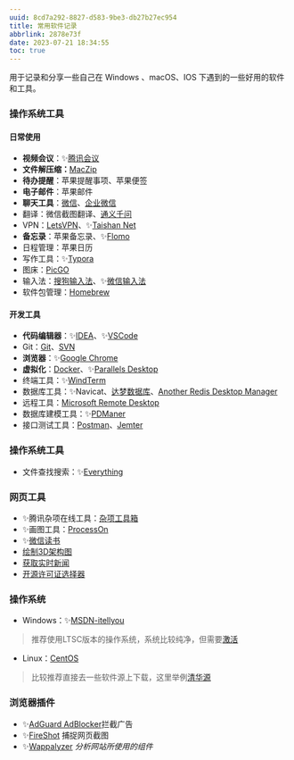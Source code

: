 ```yaml
---
uuid: 8cd7a292-8827-d583-9be3-db27b27ec954
title: 常用软件记录
abbrlink: 2878e73f
date: 2023-07-21 18:34:55
toc: true
---
```

用于记录和分享一些自己在 Windows 、macOS、IOS 下遇到的一些好用的软件和工具。

<!--more-->

### 操作系统工具

#### 日常使用

- **视频会议**：✨[腾讯会议](https://meeting.tencent.com/)
- **文件解压缩：**[MacZip](https://ezip.awehunt.com/)
- **待办提醒**：苹果提醒事项、苹果便签
- **电子邮件**：苹果邮件
- **聊天工具**：[微信](https://weixin.qq.com/)、[企业微信](https://work.weixin.qq.com)
- 翻译：微信截图翻译、[通义千问](https://tongyi.aliyun.com)
- VPN：[LetsVPN](https://ric.asiway.org/?shortlink=0gesgjiu&c=cs-articles&pid=activity&af_xp=custom&source_caller=ui)、✨[Taishan Net](https://jpin.taishan666.xyz)
- **备忘录**：苹果备忘录、✨[Flomo](https://flomoapp.com)
- 日程管理：苹果日历
- 写作工具：✨[Typora](https://www.icloud.com.cn/iclouddrive/07dw7bzS6ec_XBnGQdwoXgcPw#Typora_1.6.7_osx)
- 图床：[PicGO](https://picgo.github.io/PicGo-Doc/)
- 输入法：[搜狗输入法](https://pinyin.sogou.com/mac/)、✨[微信输入法](https://z.weixin.qq.com/)
- 软件包管理：[Homebrew](https://brew.sh/)

#### 开发工具

- **代码编辑器**：✨[IDEA](https://www.jetbrains.com/)、✨[VSCode](https://code.visualstudio.com/)
- Git：[Git](https://git-scm.com/download)、[SVN](https://formulae.brew.sh/formula/subversion#default)
- **浏览器**：✨[Google Chrome](https://www.google.cn/chrome/index.html)
- **虚拟化**：[Docker](https://www.docker.com/)、✨[Parallels Desktop](https://www.icloud.com.cn/iclouddrive/051LwYlz9I5q-75mQjuesqPDg#ParallelsDesktop-18.1.1-53328_M_osx)
- 终端工具：✨[WindTerm](https://windterm.org/)
- 数据库工具：✨Navicat、[达梦数据库](https://www.dameng.com/DM8.html)、[Another Redis Desktop Manager](https://github.com/qishibo/AnotherRedisDesktopManager)
- 远程工具：[Microsoft Remote Desktop](https://apps.apple.com/tw/app/microsoft-remote-desktop/id1295203466)
- 数据库建模工具：✨[PDManer](https://gitee.com/robergroup/pdmaner/releases)
- 接口测试工具：[Postman](https://www.postman.com/downloads/)、[Jemter](https://jmeter.apache.org/)

### 操作系统工具

- 文件查找搜索：✨[Everything](https://www.voidtools.com/zh-cn/)

### 网页工具

- ✨腾讯杂项在线工具：[杂项工具箱](https://tool.browser.qq.com/)
- ✨画图工具：[ProcessOn](https://www.processon.com/)
- ✨[微信读书](https://weread.qq.com/)
- [绘制3D架构图](https://icraft.gantcloud.com/)
- [获取实时新闻](https://newsnow.busiyi.world/c/realtime)
- [开源许可证选择器](https://open-source-license-chooser.toolsnav.top/zh/)

### 操作系统

* Windows：✨[MSDN-itellyou](https://msdn.itellyou.cn/)

> 推荐使用LTSC版本的操作系统，系统比较纯净，但需要[激活](https://www.icloud.com.cn/iclouddrive/009dT5FmvFW1dVjWVR8XkFnSA#HEU_KMS_Activator)

* Linux：[CentOS](https://www.centos.org/download/)

> 比较推荐直接去一些软件源上下载，这里举例[清华源](https://mirrors.tuna.tsinghua.edu.cn/ubuntu-cdimage/releases/23.04/release/)

### 浏览器插件

- ✨[AdGuard AdBlocker](https://chrome.google.com/webstore/detail/adguard-adblocker/bgnkhhnnamicmpeenaelnjfhikgbkllg)拦截广告
- ✨[FireShot](https://chrome.google.com/webstore/detail/take-webpage-screenshots/mcbpblocgmgfnpjjppndjkmgjaogfceg) 捕捉网页截图
- ✨[Wappalyzer](https://www.wappalyzer.com/apps/?utm_source=popup&utm_medium=extension&utm_campaign=wappalyzer) *分析网站所使用的组件*
